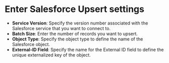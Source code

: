 # Enter Salesforce Upsert settings

* **Service Version**: Specify the version number associated with the Salesforce service that you want to connect to.&#x20;
* **Batch Size**: Enter the number of records you want to upsert.
* **Object Type**: Specify the object type to define the name of the Salesforce object.
* **External-ID Field**: Specify the name for the External ID field to define the unique externalized key of the object.&#x20;
